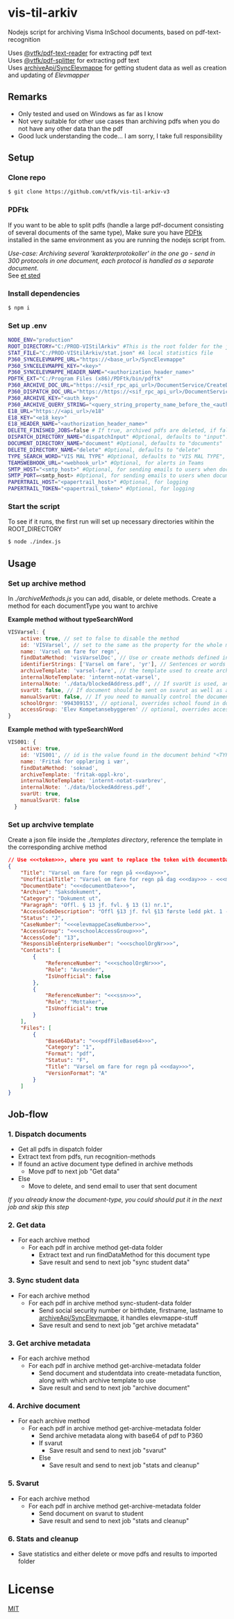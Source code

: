 # vis-til-arkiv
Nodejs script for archiving Visma InSchool documents, based on pdf-text-recognition

Uses [@vtfk/pdf-text-reader](https://www.npmjs.com/package/@vtfk/pdf-text-reader) for extracting pdf text  
Uses [@vtfk/pdf-splitter](https://www.npmjs.com/package/@vtfk/pdf-text-reader) for extracting pdf text  
Uses [archiveApi/SyncElevmappe](https://github.com/vtfk/azf-archive#post-syncelevmappe) for getting student data as well as creation and updating of *Elevmapper*

## Remarks
- Only tested and used on Windows as far as I know
- Not very suitable for other use cases than archiving pdfs when you do not have any other data than the pdf
- Good luck understanding the code... I am sorry, I take full responsibility

## Setup
### Clone repo
```bash
$ git clone https://github.com/vtfk/vis-til-arkiv-v3
```

### PDFtk
If you want to be able to split pdfs (handle a large pdf-document consisting of several documents of the same type), 
Make sure you have [PDFtk](https://www.pdflabs.com/tools/pdftk-the-pdf-toolkit/) installed in the same environment as you are running the nodejs script from.

*Use-case: Archiving several 'karakterprotokoller' in the one go - send in 300 protocols in one document, each protocol is handled as a separate document.*  
See [et sted](#somePlace)

### Install dependencies
```bash
$ npm i
```

### Set up .env
```bash
NODE_ENV="production"
ROOT_DIRECTORY="C:/PROD-VIStilArkiv" #This is the root folder for the jobs and documents, can be wherever
STAT_FILE="C:/PROD-VIStilArkiv/stat.json" #A local statistics file
P360_SYNCELEVMAPPE_URL="https://<base_url>/SyncElevmappe" 
P360_SYNCELEVMAPPE_KEY="<key>"
P360_SYNCELEVMAPPE_HEADER_NAME="<authorization_header_name>"
PDFTK_EXT="C:/Program Files (x86)/PDFtk/bin/pdftk"
P360_ARCHIVE_DOC_URL="https://<sif_rpc_api_url>/DocumentService/CreateDocument"
P360_DISPATCH_DOC_URL="https://https://<sif_rpc_api_url>/DocumentService/DispatchDocuments"
P360_ARCHIVE_KEY="<auth_key>"
P360_ARCHIVE_QUERY_STRING="<query_string_property_name_before_the_<auth_key>>"
E18_URL="https://<api_url>/e18"
E18_KEY="<e18_key>"
E18_HEADER_NAME="<authorization_header_name>" 
DELETE_FINISHED_JOBS=false # If true, archived pdfs are deleted, if false, they are put in <imported_folder>
DISPATCH_DIRECTORY_NAME="dispatchInput" #Optional, defaults to "input". Name of folder where script looks for pdfs
DOCUMENT_DIRECTORY_NAME="document" #Optional, defaults to "documents"
DELETE_DIRECTORY_NAME="delete" #Optional, defaults to "delete"
TYPE_SEARCH_WORD="VIS MAL TYPE" #Optional, defaults to "VIS MAL TYPE", used for recognizing documentTypes
TEAMSWEBHOOK_URL="<webhook_url>" #Optional, for alerts in Teams
SMTP_HOST="<smtp_host>" #Optional, for sending emails to users when documents are not recognized as a valid type
SMTP_PORT=<smtp_host> #Optional, for sending emails to users when documents are not recognized as a valid type
PAPERTRAIL_HOST="<papertrail_host>" #Optional, for logging
PAPERTRAIL_TOKEN="<papertrail_token>" #Optional, for logging
```

### Start the script
To see if it runs, the first run will set up necessary directories witihin the ROOT_DIRECTORY
```bash
$ node ./index.js
```

## Usage
### Set up archive method
In *./archiveMethods.js* you can add, disable, or delete methods. Create a method for each documentType you want to archive

**Example method without typeSearchWord**
```js
VISVarsel: {
    active: true, // set to false to disable the method
    id: 'VISVarsel', // set to the same as the property for the whole method. Don't ask why...
    name: 'Varsel om fare for regn',
    findDataMethod: 'visVarselDoc', // Use or create methods defined in "./lib/getData.js"
    identifierStrings: ['Varsel om fare', 'yr'], // Sentences or words that uniquely distinguish this document
    archiveTemplate: 'varsel-fare', // the template used to create archive metadata
    internalNoteTemplate: 'internt-notat-varsel',
    internalNote: './data/blockedAddress.pdf', // If svarUt is used, and the document could not be sent, send note to school
    svarUt: false, // If document should be sent on svarut as well as archived
    manualSvarUt: false, // If you need to manually control the document in P360 before svarut
    schoolOrgnr: '994309153', // optional, overrides school found in document
    accessGroup: 'Elev Kompetansebyggeren' // optional, overrides accessgroup found in document
}
```
**Example method with typeSearchWord**
```js
VIS001: {
    active: true,
    id: 'VIS001', // id is the value found in the document behind "<TYPE_SEARCH_WORD>:"
    name: 'Fritak for opplæring i vær',
    findDataMethod: 'soknad',
    archiveTemplate: 'fritak-oppl-kro',
    internalNoteTemplate: 'internt-notat-svarbrev',
    internalNote: './data/blockedAddress.pdf',
    svarUt: true,
    manualSvarUt: false
  }
```

### Set up archvive template
Create a json file inside the *./templates directory*, reference the template in the corresponding archive method

```json
// Use <<<token>>>, where you want to replace the token with documentData.token, when running createMetadata.js
{
    "Title": "Varsel om fare for regn på <<<day>>>",
    "UnofficialTitle": "Varsel om fare for regn på dag <<<day>>> - <<<month>>> - <<<year>>>",
    "DocumentDate": "<<<documentDate>>>",
    "Archive": "Saksdokument",
    "Category": "Dokument ut",
    "Paragraph": "Offl. § 13 jf. fvl. § 13 (1) nr.1",
    "AccessCodeDescription": "Offl §13 jf. fvl §13 første ledd pkt. 1 - taushetsplikt om værforhold",
    "Status": "J",
    "CaseNumber": "<<<elevmappeCaseNumber>>>",
    "AccessGroup": "<<<schoolAccessGroup>>>",
    "AccessCode": "13",
    "ResponsibleEnterpriseNumber": "<<<schoolOrgNr>>>",
    "Contacts": [
        {
            "ReferenceNumber": "<<<schoolOrgNr>>>",
            "Role": "Avsender",
            "IsUnofficial": false
        },
        {
            "ReferenceNumber": "<<<ssn>>>",
            "Role": "Mottaker",
            "IsUnofficial": true
        }
    ],
    "Files": [
        {
            "Base64Data": "<<<pdfFileBase64>>>",
            "Category": "1",
            "Format": "pdf",
            "Status": "F",
            "Title": "Varsel om fare for regn på <<<day>>>",
            "VersionFormat": "A"
        }
    ]
}
```

## Job-flow
### 1. Dispatch documents
- Get all pdfs in dispatch folder
- Extract text from pdfs, run recognition-methods
- If found an active document type defined in archive methods
    - Move pdf to next job "Get data"
- Else
    - Move to delete, and send email to user that sent document

*If you already know the document-type, you could should put it in the next job and skip this step*
### 2. Get data
- For each archive method
    - For each pdf in archive method get-data folder
        - Extract text and run findDataMethod for this document type
        - Save result and send to next job "sync student data"
### 3. Sync student data
- For each archive method
    - For each pdf in archive method sync-student-data folder
        - Send social security number or birthdate, firstname, lastname to [archiveApi/SyncElevmappe](https://github.com/vtfk/azf-archive#post-syncelevmappe), it handles elevmappe-stuff
        - Save result and send to next job "get archive metadata"
### 3. Get archive metadata
- For each archive method
    - For each pdf in archive method get-archive-metadata folder
        - Send document and studentdata into create-metadata function, along with which archive template to use
        - Save result and send to next job "archive document"
### 4. Archive document
- For each archive method
    - For each pdf in archive method get-archive-metadata folder
        - Send archive metadata along with base64 of pdf to P360
        - If svarut
            - Save result and send to next job "svarut"
        - Else
            - Save result and send to next job "stats and cleanup"
### 5. Svarut
- For each archive method
    - For each pdf in archive method get-archive-metadata folder
        - Send document on svarut to student
        - Save result and send to next job "stats and cleanup"

### 6. Stats and cleanup
- Save statistics and either delete or move pdfs and results to imported folder

# License

[MIT](LICENSE)
